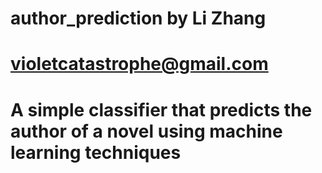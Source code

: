 # author_prediction by Li Zhang
# violetcatastrophe@gmail.com
# A simple classifier that predicts the author of a novel using machine learning techniques
